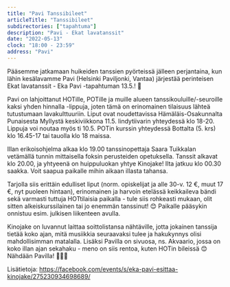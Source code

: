 ```yaml
---
title: "Pavi Tanssibileet"
articleTitle: "Tanssibileet"
subdirectories: ["tapahtuma"]
description: "Pavi - Ekat lavatanssit"
date: "2022-05-13"
clock: "18:00 - 23:59"
address: "Pavi"
---
```


Pääsemme jatkamaan huikeiden tanssien pyörteissä jälleen perjantaina, kun lähin kesälavamme Pavi (Helsinki Paviljonki, Vantaa) järjestää perinteisen Ekat lavatanssit - Eka Pavi -tapahtuman 13.5.! 🤩
 
Pavi on lahjoittanut HOTille, POTille ja muille alueen tanssikouluille/-seuroille kaksi yhden hinnalla -lippuja, joten tämä on erinomainen tilaisuus lähteä tutustumaan lavakulttuuriin. Liput ovat noudettavissa Hämäläis-Osakunnalta Punaisesta Myllystä keskiviikkona 11.5. lindytiivarin yhteydessä klo 18-20. Lippuja voi noutaa myös ti 10.5. POTin kurssin yhteydessä Bottalta (5. krs) klo 16.45-17 tai tauolla klo 18 maissa. 

Illan erikoisohjelma alkaa klo 19.00 tanssinopettaja Saara Tuikkalan vetämällä tunnin mittaisella foksin perusteiden opetuksella. Tanssit alkavat klo 20.00, ja yhtyeenä on huippuluokan yhtye Kinojake! Ilta jatkuu klo 00.30 saakka. Voit saapua paikalle mihin aikaan illasta tahansa. 

Tarjolla siis erittäin edulliset liput (norm. opiskelijat ja alle 30-v. 12 €, muut 17 €, nyt puoleen hintaan), erinomainen ja harvoin etelässä keikkaileva bändi sekä varmasti tuttuja HOTtilaisia paikalla - tule siis rohkeasti mukaan, olit sitten alkeiskurssilainen tai jo enemmän tanssinut! 😊 Paikalle pääsykin onnistuu esim. julkisen liikenteen avulla. 

Kinojake on luvannut laittaa soittolistansa nähtäville, jotta jokainen tanssija tietää koko ajan, mitä musiikkia seuraavaksi tulee ja hakukynnys olisi mahdollisimman matalalla. Lisäksi Pavilla on sivuosa, ns. Akvaario, jossa on koko illan ajan sekahaku - meno on siis rentoa, kuten HOTin bileissä 😊 Nähdään Pavilla! 💃🕺✨

Lisätietoja: https://facebook.com/events/s/eka-pavi-esittaa-kinojake/275230934698689/
